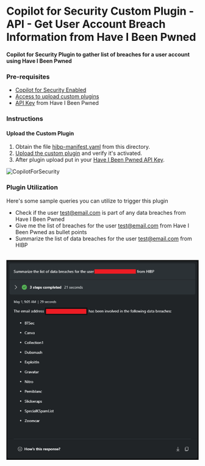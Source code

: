 # Copilot for Security Custom Plugin - API - Get User Account Breach Information from Have I Been Pwned

#### Copilot for Security Plugin to gather list of breaches for a user account using Have I Been Pwned

### Pre-requisites

* [Copilot for Security Enabled](https://learn.microsoft.com/en-us/security-copilot/get-started-security-copilot#onboarding-to-microsoft-security-copilot)
* [Access to upload custom plugins](https://learn.microsoft.com/en-us/security-copilot/manage-plugins?tabs=securitycopilotplugin#managing-custom-plugins)
* [API Key](https://haveibeenpwned.com/API/Key) from Have I Been Pwned

### Instructions
#### Upload the Custom Plugin

1. Obtain the file [hibp-manifest.yaml](https://github.com/Azure/Copilot-For-Security/blob/main/Plugins/Community%20Based%20Plugins/HaveIBeenPwned/hibp-manifest.yaml) from this directory.
2. [Upload the custom plugin](https://learn.microsoft.com/en-us/security-copilot/manage-plugins?tabs=securitycopilotplugin#add-custom-plugins) and verify it's activated.
3. After plugin upload put in your [Have I Been Pwned API Key](https://learn.microsoft.com/en-us/security-copilot/plugin_api#configure-authentication-1).

![CopilotForSecurity](https://learn.microsoft.com/en-us/security-copilot/media/add-plugin-button.png)

### Plugin Utilization

Here's some sample queries you can utilize to trigger this plugin

* Check if the user test@email.com is part of any data breaches from Have I Been Pwned
* Give me the list of breaches for the user test@email.com from Have I Been Pwned as bullet points
* Summarize the list of data breaches for the user test@email.com from HIBP
<br>
<img src="https://github.com/Azure/Copilot-For-Security/blob/main/Plugins/Community%20Based%20Plugins/Images/hibp-example-screenshot.png"/>
